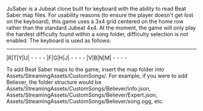 JuSaber is a Jubeat clone built for keyboard with the ability to read
Beat Saber map files. For usability reasons (to ensure the player doesn't get
lost on the keyboard), this game uses a 3x4 grid centered on the home row rather
than the standard Jubeat 4x4. At the moment, the game will only play the hardest
difficulty found within a song folder, difficulty selection is not enabled.
The keyboard is used as follows:

 _ _ _ _
|R|T|Y|U|
 \- - - -
|F|G|H|J|
 \- - - -
|V|B|N|M|
 \- - - -

To add Beat Saber maps to the game, insert the map folder into
Assets/StreamingAssets/CustomSongs/. For example, if you were to add Believer,
the folder structure would be
Assets/StreamingAssets/CustomSongs/Believer/info.json,
Assets/StreamingAssets/CustomSongs/Believer/Expert.json,
Assets/StreamingAssets/CustomSongs/Believer/song.ogg,
etc.
